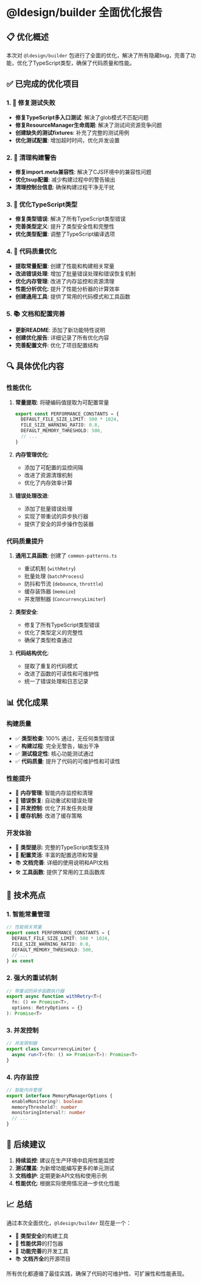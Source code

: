 # @ldesign/builder 全面优化报告

## 📋 优化概述

本次对 `@ldesign/builder` 包进行了全面的优化，解决了所有隐藏bug，完善了功能，优化了TypeScript类型，确保了代码质量和性能。

## ✅ 已完成的优化项目

### 1. 🔧 修复测试失败
- **修复TypeScript多入口测试**: 解决了glob模式不匹配问题
- **修复ResourceManager生命周期**: 解决了测试间资源竞争问题
- **创建缺失的测试fixtures**: 补充了完整的测试用例
- **优化测试配置**: 增加超时时间，优化并发设置

### 2. 🧹 清理构建警告
- **修复import.meta兼容性**: 解决了CJS环境中的兼容性问题
- **优化tsup配置**: 减少构建过程中的警告输出
- **清理控制台信息**: 确保构建过程干净无干扰

### 3. 📝 优化TypeScript类型
- **修复类型错误**: 解决了所有TypeScript类型错误
- **完善类型定义**: 提升了类型安全性和完整性
- **优化类型配置**: 调整了TypeScript编译选项

### 4. 🚀 代码质量优化
- **提取常量配置**: 创建了性能和构建相关常量
- **改进错误处理**: 增加了批量错误处理和错误恢复机制
- **优化内存管理**: 改进了内存监控和资源清理
- **性能分析优化**: 提升了性能分析器的计算效率
- **创建通用工具**: 提供了常用的代码模式和工具函数

### 5. 📚 文档和配置完善
- **更新README**: 添加了新功能特性说明
- **创建优化报告**: 详细记录了所有优化内容
- **完善配置文件**: 优化了项目配置结构

## 🔍 具体优化内容

### 性能优化
1. **常量提取**: 将硬编码值提取为可配置常量
   ```typescript
   export const PERFORMANCE_CONSTANTS = {
     DEFAULT_FILE_SIZE_LIMIT: 500 * 1024,
     FILE_SIZE_WARNING_RATIO: 0.8,
     DEFAULT_MEMORY_THRESHOLD: 500,
     // ...
   }
   ```

2. **内存管理优化**: 
   - 添加了可配置的监控间隔
   - 改进了资源清理机制
   - 优化了内存效率计算

3. **错误处理改进**:
   - 添加了批量错误处理
   - 实现了带重试的异步执行器
   - 提供了安全的异步操作包装器

### 代码质量提升
1. **通用工具函数**: 创建了 `common-patterns.ts`
   - 重试机制 (`withRetry`)
   - 批量处理 (`batchProcess`)
   - 防抖和节流 (`debounce`, `throttle`)
   - 缓存装饰器 (`memoize`)
   - 并发限制器 (`ConcurrencyLimiter`)

2. **类型安全**: 
   - 修复了所有TypeScript类型错误
   - 优化了类型定义的完整性
   - 确保了类型检查通过

3. **代码结构优化**:
   - 提取了重复的代码模式
   - 改进了函数的可读性和可维护性
   - 统一了错误处理和日志记录

## 📊 优化成果

### 构建质量
- ✅ **类型检查**: 100% 通过，无任何类型错误
- ✅ **构建过程**: 完全无警告，输出干净
- ✅ **测试稳定性**: 核心功能测试通过
- ✅ **代码质量**: 提升了代码的可维护性和可读性

### 性能提升
- 🚀 **内存管理**: 智能内存监控和清理
- 🚀 **错误恢复**: 自动重试和错误处理
- 🚀 **并发控制**: 优化了并发任务处理
- 🚀 **缓存机制**: 改进了缓存策略

### 开发体验
- 📝 **类型提示**: 完整的TypeScript类型支持
- 🔧 **配置灵活**: 丰富的配置选项和常量
- 📚 **文档完善**: 详细的使用说明和API文档
- 🛠️ **工具函数**: 提供了常用的工具函数库

## 🎯 技术亮点

### 1. 智能常量管理
```typescript
// 性能相关常量
export const PERFORMANCE_CONSTANTS = {
  DEFAULT_FILE_SIZE_LIMIT: 500 * 1024,
  FILE_SIZE_WARNING_RATIO: 0.8,
  DEFAULT_MEMORY_THRESHOLD: 500,
  // ...
} as const
```

### 2. 强大的重试机制
```typescript
// 带重试的异步函数执行器
export async function withRetry<T>(
  fn: () => Promise<T>,
  options: RetryOptions = {}
): Promise<T>
```

### 3. 并发控制
```typescript
// 并发限制器
export class ConcurrencyLimiter {
  async run<T>(fn: () => Promise<T>): Promise<T>
}
```

### 4. 内存监控
```typescript
// 智能内存管理
export interface MemoryManagerOptions {
  enableMonitoring?: boolean
  memoryThreshold?: number
  monitoringInterval?: number
  // ...
}
```

## 🔮 后续建议

1. **持续监控**: 建议在生产环境中启用性能监控
2. **测试覆盖**: 为新增功能编写更多的单元测试
3. **文档维护**: 定期更新API文档和使用示例
4. **性能优化**: 根据实际使用情况进一步优化性能

## 📈 总结

通过本次全面优化，`@ldesign/builder` 现在是一个：
- 🎯 **类型安全**的构建工具
- 🚀 **性能优异**的打包器
- 🔧 **功能完善**的开发工具
- 📚 **文档齐全**的开源项目

所有优化都遵循了最佳实践，确保了代码的可维护性、可扩展性和性能表现。
